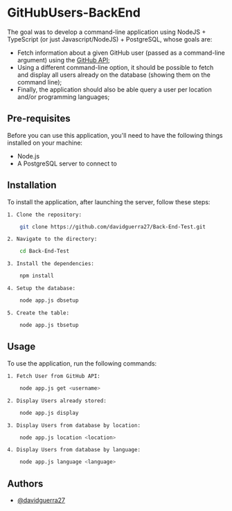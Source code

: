# GitHubUsers-BackEnd
 The goal was to develop a command-line application using NodeJS + TypeScript (or just Javascript/NodeJS) + PostgreSQL, whose goals are:

- Fetch information about a given GitHub user (passed as a command-line argument) using the [GitHub API](https://docs.github.com/en/rest);
- Using a different command-line option, it should be possible to fetch and display all users already on the database (showing them on the command line);
- Finally, the application should also be able query a user per location and/or programming languages;



## Pre-requisites
Before you can use this application, you'll need to have the following things installed on your machine:

- Node.js
- A PostgreSQL server to connect to
## Installation
To install the application, after launching the server, follow these steps:

    1. Clone the repository:

```bash
    git clone https://github.com/davidguerra27/Back-End-Test.git

```
    2. Navigate to the directory:
```bash
    cd Back-End-Test
```
    3. Install the dependencies:
```bash
    npm install
```
    4. Setup the database:
```bash
    node app.js dbsetup
```  
    5. Create the table: 
```bash
    node app.js tbsetup
``` 
## Usage
To use the application, run the following commands:

    1. Fetch User from GitHub API:
```bash
    node app.js get <username>
```
    2. Display Users already stored:
```bash
    node app.js display
```
    3. Display Users from database by location:
```bash
    node app.js location <location>
```
    4. Display Users from database by language:
```bash
    node app.js language <language> 
```




## Authors

- [@davidguerra27](https://www.github.com/davidguerra27)

